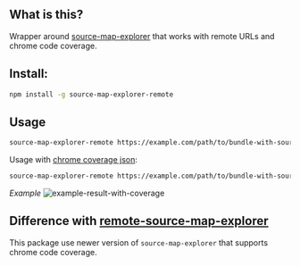 ## What is this?
Wrapper around [source-map-explorer](https://github.com/danvk/source-map-explorer) that works with remote URLs and chrome code coverage.

## Install:

```sh
npm install -g source-map-explorer-remote
```

## Usage

```sh
source-map-explorer-remote https://example.com/path/to/bundle-with-sourcemap.min.js
```

Usage with [chrome coverage json](https://twitter.com/chromedevtools/status/1095411723161354240?lang=en): 

```sh
source-map-explorer-remote https://example.com/path/to/bundle-with-sourcemap.min.js --coverage ./path/to/coverage.json
```

_Example_
![example-result-with-coverage](https://user-images.githubusercontent.com/7252454/71998874-f1a4ee80-3272-11ea-9369-1bc7a4dbed4e.png)

## Difference with [remote-source-map-explorer](https://github.com/lencioni/remote-source-map-explorer)
This package use newer version of `source-map-explorer` that supports chrome code coverage.
